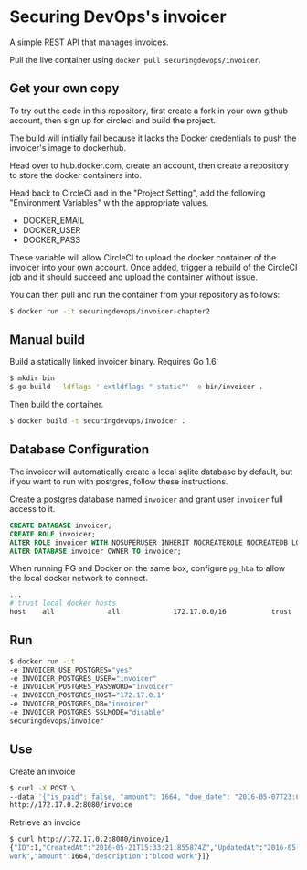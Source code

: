 Securing DevOps's invoicer
==========================

A simple REST API that manages invoices.

Pull the live container using `docker pull securingdevops/invoicer`.

Get your own copy
-----------------

To try out the code in this repository, first create a fork in your own github
account, then sign up for circleci and build the project.

The build will initially fail because it lacks the Docker credentials to push
the invoicer's image to dockerhub.

Head over to hub.docker.com, create an account, then create a repository to store
the docker containers into.

Head back to CircleCi and in the "Project Setting", add the following
"Environment Variables" with the appropriate values.

- DOCKER_EMAIL
- DOCKER_USER
- DOCKER_PASS

These variable will allow CircleCI to upload the docker container of the
invoicer into your own account. Once added, trigger a rebuild of the CircleCI
job and it should succeed and upload the container without issue.

You can then pull and run the container from your repository as follows:

```bash
$ docker run -it securingdevops/invoicer-chapter2
```

Manual build
------------

Build a statically linked invoicer binary. Requires Go 1.6.

```bash
$ mkdir bin
$ go build --ldflags '-extldflags "-static"' -o bin/invoicer .
```

Then build the container.
```bash
$ docker build -t securingdevops/invoicer .
```

Database Configuration
----------------------

The invoicer will automatically create a local sqlite database by default, but
if you want to run with postgres, follow these instructions.

Create a postgres database named `invoicer` and grant user `invoicer` full
access to it.
```sql
CREATE DATABASE invoicer;
CREATE ROLE invoicer;
ALTER ROLE invoicer WITH NOSUPERUSER INHERIT NOCREATEROLE NOCREATEDB LOGIN PASSWORD 'invoicer';
ALTER DATABASE invoicer OWNER TO invoicer;
```

When running PG and Docker on the same box, configure `pg_hba` to allow the
local docker network to connect.
```bash
...
# trust local docker hosts
host    all             all             172.17.0.0/16           trust
```

Run
---

```bash
$ docker run -it
-e INVOICER_USE_POSTGRES="yes"
-e INVOICER_POSTGRES_USER="invoicer"
-e INVOICER_POSTGRES_PASSWORD="invoicer"
-e INVOICER_POSTGRES_HOST="172.17.0.1"
-e INVOICER_POSTGRES_DB="invoicer"
-e INVOICER_POSTGRES_SSLMODE="disable"
securingdevops/invoicer
```

Use
---
Create an invoice
```bash
$ curl -X POST \
--data '{"is_paid": false, "amount": 1664, "due_date": "2016-05-07T23:00:00Z", "charges": [ { "type":"blood work", "amount": 1664, "description": "blood work" } ] }' \
http://172.17.0.2:8080/invoice
```

Retrieve an invoice
```bash
$ curl http://172.17.0.2:8080/invoice/1
{"ID":1,"CreatedAt":"2016-05-21T15:33:21.855874Z","UpdatedAt":"2016-05-21T15:33:21.855874Z","DeletedAt":null,"is_paid":false,"amount":1664,"payment_date":"0001-01-01T00:00:00Z","due_date":"2016-05-07T23:00:00Z","charges":[{"ID":1,"CreatedAt":"2016-05-21T15:33:21.8637Z","UpdatedAt":"2016-05-21T15:33:21.8637Z","DeletedAt":null,"invoice_id":1,"type":"blood
work","amount":1664,"description":"blood work"}]}
```

